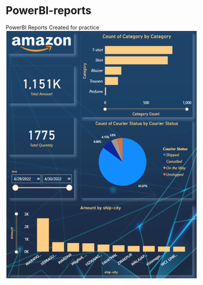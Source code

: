 # PowerBI-reports
PowerBI Reports Created for practice 
<a href="https://app.powerbi.com/reportEmbed?reportId=249bbb58-db6a-4d1b-868b-8db721385ec1&autoAuth=true&ctid=b9b923ca-25f2-48ce-9611-7bcca7d3eaec"><img src="https://github.com/Fark0910/PowerBI-reports/blob/main/Screenshot%202025-01-21%20220136.png" alt="amazone 2022 annual report"></a>
